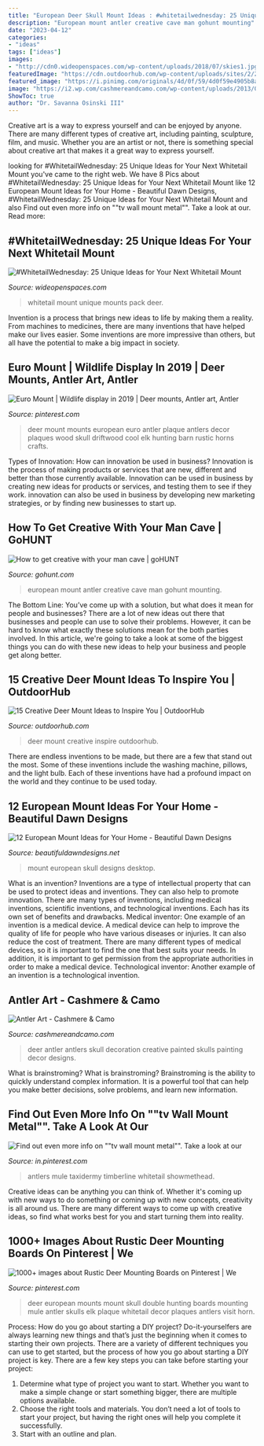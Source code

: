```yaml
---
title: "European Deer Skull Mount Ideas : #whitetailwednesday: 25 Unique Ideas For Your Next Whitetail Mount"
description: "European mount antler creative cave man gohunt mounting"
date: "2023-04-12"
categories:
- "ideas"
tags: ["ideas"]
images:
- "http://cdn0.wideopenspaces.com/wp-content/uploads/2018/07/skies1.jpg"
featuredImage: "https://cdn.outdoorhub.com/wp-content/uploads/sites/2/2015/05/outdoorhub-15-creative-deer-mount-ideas-inspire-2015-05-29_20-56-50.jpg"
featured_image: "https://i.pinimg.com/originals/4d/0f/59/4d0f59e4905b8a193abe2310465afe2d.jpg"
image: "https://i2.wp.com/cashmereandcamo.com/wp-content/uploads/2013/03/6cd7157fa048422fb50753cb42784225.jpg"
ShowToc: true
author: "Dr. Savanna Osinski III"
---
```



Creative art is a way to express yourself and can be enjoyed by anyone. There are many different types of creative art, including painting, sculpture, film, and music. Whether you are an artist or not, there is something special about creative art that makes it a great way to express yourself.

	

		
looking for #WhitetailWednesday: 25 Unique Ideas for Your Next Whitetail Mount you've came to the right web. We have 8 Pics about #WhitetailWednesday: 25 Unique Ideas for Your Next Whitetail Mount like 12 European Mount Ideas for Your Home - Beautiful Dawn Designs, #WhitetailWednesday: 25 Unique Ideas for Your Next Whitetail Mount and also Find out even more info on &quot;&quot;tv wall mount metal&quot;&quot;. Take a look at our. Read more:
		
    
## #WhitetailWednesday: 25 Unique Ideas For Your Next Whitetail Mount

<img loading=lazy src="http://cdn0.wideopenspaces.com/wp-content/uploads/2018/07/skies1.jpg" onerror="this.onerror=null;this.src='https://tse2.mm.bing.net/th?id=OIP.wbVmOogAm9shouq1HlQK_QHaKX&amp;pid=15.1';" alt="#WhitetailWednesday: 25 Unique Ideas for Your Next Whitetail Mount">

_Source: wideopenspaces.com_

>whitetail mount unique mounts pack deer. 

	

Invention is a process that brings new ideas to life by making them a reality. From machines to medicines, there are many inventions that have helped make our lives easier. Some inventions are more impressive than others, but all have the potential to make a big impact in society.

    
## Euro Mount | Wildlife Display In 2019 | Deer Mounts, Antler Art, Antler

<img loading=lazy src="https://i.pinimg.com/736x/68/4b/db/684bdb68dd27182f0ec75dcf8068cda6--deer-mount-decor-euro-mounts.jpg?b=t" onerror="this.onerror=null;this.src='https://tse3.mm.bing.net/th?id=OIP.5_8CuUm6G_Q93Z0NKVXeLgHaJ3&amp;pid=15.1';" alt="Euro Mount | Wildlife display in 2019 | Deer mounts, Antler art, Antler">

_Source: pinterest.com_

>deer mount mounts european euro antler plaque antlers decor plaques wood skull driftwood cool elk hunting barn rustic horns crafts. 

	

Types of Innovation: How can innovation be used in business?
Innovation is the process of making products or services that are new, different and better than those currently available. Innovation can be used in business by creating new ideas for products or services, and testing them to see if they work. innovation can also be used in business by developing new marketing strategies, or by finding new businesses to start up.

    
## How To Get Creative With Your Man Cave | GoHUNT

<img loading=lazy src="https://gohunt-assets-us-west-2.s3.amazonaws.com/media/European-antler-post.jpg" onerror="this.onerror=null;this.src='https://tse1.mm.bing.net/th?id=OIP.ss7XS-Gdm4qwU75Q5xstOAHaLJ&amp;pid=15.1';" alt="How to get creative with your man cave | goHUNT">

_Source: gohunt.com_

>european mount antler creative cave man gohunt mounting. 

	

The Bottom Line: You’ve come up with a solution, but what does it mean for people and businesses?
There are a lot of new ideas out there that businesses and people can use to solve their problems. However, it can be hard to know what exactly these solutions mean for the both parties involved. In this article, we're going to take a look at some of the biggest things you can do with these new ideas to help your business and people get along better.

    
## 15 Creative Deer Mount Ideas To Inspire You | OutdoorHub

<img loading=lazy src="https://cdn.outdoorhub.com/wp-content/uploads/sites/2/2015/05/outdoorhub-15-creative-deer-mount-ideas-inspire-2015-05-29_20-56-50.jpg" onerror="this.onerror=null;this.src='https://tse1.mm.bing.net/th?id=OIP.yRtWxilprDE5QJdRLs-AmgHaHh&amp;pid=15.1';" alt="15 Creative Deer Mount Ideas to Inspire You | OutdoorHub">

_Source: outdoorhub.com_

>deer mount creative inspire outdoorhub. 

	

There are endless inventions to be made, but there are a few that stand out the most. Some of these inventions include the washing machine, pillows, and the light bulb. Each of these inventions have had a profound impact on the world and they continue to be used today.

    
## 12 European Mount Ideas For Your Home - Beautiful Dawn Designs

<img loading=lazy src="https://beautifuldawndesigns.net/wp-content/uploads/2020/11/european-mount-ideas-9.jpg" onerror="this.onerror=null;this.src='https://tse3.mm.bing.net/th?id=OIP.H28cU3Cy9B2JpwSe-B8bSwHaHa&amp;pid=15.1';" alt="12 European Mount Ideas for Your Home - Beautiful Dawn Designs">

_Source: beautifuldawndesigns.net_

>mount european skull designs desktop. 

	

What is an invention?
Inventions are a type of intellectual property that can be used to protect ideas and inventions. They can also help to promote innovation. There are many types of inventions, including medical inventions, scientific inventions, and technological inventions. Each has its own set of benefits and drawbacks.
Medical inventor: 
One example of an invention is a medical device. A medical device can help to improve the quality of life for people who have various diseases or injuries. It can also reduce the cost of treatment. 
There are many different types of medical devices, so it is important to find the one that best suits your needs. In addition, it is important to get permission from the appropriate authorities in order to make a medical device. 
Technological inventor: 
Another example of an invention is a technological invention.

    
## Antler Art - Cashmere &amp; Camo

<img loading=lazy src="https://i2.wp.com/cashmereandcamo.com/wp-content/uploads/2013/03/6cd7157fa048422fb50753cb42784225.jpg" onerror="this.onerror=null;this.src='https://tse4.mm.bing.net/th?id=OIP.-nSAlXoBXh1ujOforqq8SAHaKC&amp;pid=15.1';" alt="Antler Art - Cashmere &amp; Camo">

_Source: cashmereandcamo.com_

>deer antler antlers skull decoration creative painted skulls painting decor designs. 

	

What is brainstroming?
What is brainstroming? Brainstroming is the ability to quickly understand complex information. It is a powerful tool that can help you make better decisions, solve problems, and learn new information.

    
## Find Out Even More Info On &quot;&quot;tv Wall Mount Metal&quot;&quot;. Take A Look At Our

<img loading=lazy src="https://i.pinimg.com/originals/4d/0f/59/4d0f59e4905b8a193abe2310465afe2d.jpg" onerror="this.onerror=null;this.src='https://tse1.mm.bing.net/th?id=OIP._4FLIC5Bj6dAnmkNXTHB9AHaJ4&amp;pid=15.1';" alt="Find out even more info on &quot;&quot;tv wall mount metal&quot;&quot;. Take a look at our">

_Source: in.pinterest.com_

>antlers mule taxidermy timberline whitetail showmethead. 

	

Creative ideas can be anything you can think of. Whether it's coming up with new ways to do something or coming up with new concepts, creativity is all around us. There are many different ways to come up with creative ideas, so find what works best for you and start turning them into reality.

    
## 1000+ Images About Rustic Deer Mounting Boards On Pinterest | We

<img loading=lazy src="https://s-media-cache-ak0.pinimg.com/736x/65/e1/ba/65e1ba4f1367122d754953aaddb9e727.jpg" onerror="this.onerror=null;this.src='https://tse1.mm.bing.net/th?id=OIP.uERyuYpZfha_fzbWwq-EfgHaPU&amp;pid=15.1';" alt="1000+ images about Rustic Deer Mounting Boards on Pinterest | We">

_Source: pinterest.com_

>deer european mounts mount skull double hunting boards mounting mule antler skulls elk plaque whitetail decor plaques antlers visit horn. 

	

Process: How do you go about starting a DIY project?
Do-it-yourselfers are always learning new things and that’s just the beginning when it comes to starting their own projects. There are a variety of different techniques you can use to get started, but the process of how you go about starting a DIY project is key. 
There are a few key steps you can take before starting your project:

1. Determine what type of project you want to start. Whether you want to make a simple change or start something bigger, there are multiple options available.
2. Choose the right tools and materials. You don’t need a lot of tools to start your project, but having the right ones will help you complete it successfully. 
3. Start with an outline and plan.

